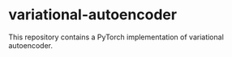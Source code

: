 # variational-autoencoder
 This repository contains a PyTorch implementation of variational autoencoder.
